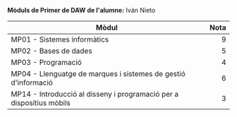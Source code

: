**Mòduls de Primer de DAW de l'alumne:** Iván Nieto

Mòdul | Nota
----- | -----:
MP01 - Sistemes informàtics | 9
MP02 - Bases de dades | 5
MP03 - Programació | 4
MP04 - Llenguatge de marques i sistemes de gestió d'informació | 6
MP14 - Introducció al disseny i programació per a dispositius mòbils | 3